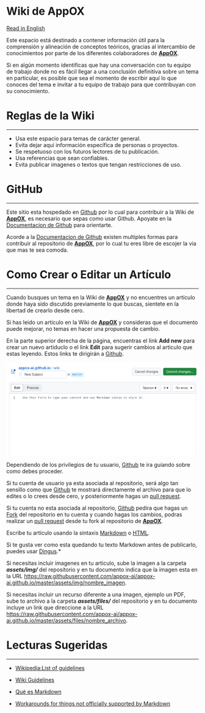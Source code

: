 # Wiki de AppOX

[Read in English](https://wiki.appox.ai) 

Este espacio está destinado a contener información útil para la comprensión y alineación de conceptos teóricos, gracias al intercambio de conocimientos por parte de los diferentes colaboradores de **[AppOX][appox]**.

Si en algún momento identificas que hay una conversación con tu equipo de trabajo donde no es fácil llegar a una conclusión definitiva sobre un tema en particular, es posible que sea el momento de escribir aquí lo que conoces del tema e invitar a tu equipo de trabajo para que contribuyan con su conocimiento.

# Reglas de la Wiki

---

- Usa este espacio para temas de carácter general.
- Evita dejar aquí información específica de personas o proyectos.
- Se respetuoso con los futuros lectores de tu publicación.
- Usa referencias que sean confiables.
- Evita publicar imagenes o textos que tengan restricciones de uso.

# GitHub

---

Este sitio esta hospedado en [Github][github] por lo cual para contribuir a la Wiki de **[AppOX][appox]**, es necesario que sepas como usar Github. Apoyate en la [Documentacion de Github][GithubDocs] para orientarte.

Acorde a la [Documentacion de Github][GithubDocs] existen multiples formas para contribuir al repositorio de **[AppOX][appox]**, por lo cual tu eres libre de escojer la via que mas te sea comoda.

# Como Crear o Editar un Artículo 

---

Cuando busques un tema en la Wiki de **[AppOX][appox]** y no encuentres un artículo donde haya sido discutido previamente lo que buscas, sientete en la libertad de crearlo desde cero. 

Si has leido un artículo en la Wiki de **[AppOX][appox]** y consideras que el documento puede mejorar, no temas en hacer una propuesta de cambio. 

En la parte superior derecha de la página, encuentras el link **Add new** para crear un nuevo artiduclo o el link **Edit** para sugerir cambios al articulo que estas leyendo. Estos links te dirigirán a [Github][github].

![Github file editing][edit]

Dependiendo de los privilegios de tu usuario, [Github][github] te ira guiando sobre como debes proceder. 

Si tu cuenta de usuario ya esta asociada al repositorio, será algo tan sensillo como que [Github][github] te mostrará directamente el archivo para que lo edites o lo crees desde cero, y posteriormente hagas un [pull request][pullRequest].

Si tu cuenta no esta asociada al repositorio, [Github][github] pedira que hagas un [Fork][fork] del repositorio en tu cuenta y cuando hagas los cambios, podras realizar un [pull request][pullRequest] desde tu fork al repositorio de **[AppOX][appox]**.

Escribe tu artículo usando la sintaxis [Markdown][markdown] o [HTML][htmlBasics].

Si te gusta ver como esta quedando tu texto Markdown antes de publicarlo, puedes usar [Dingus][dingus].*

Si necesitas incluir imagenes en tu articulo, sube la imagen a la carpeta ***assets/img/*** del repositorio y en tu documento indica que la imagen esta en la URL https://raw.githubusercontent.com/appox-ai/appox-ai.github.io/master/assets/img/nombre_imagen.

Si necesitas incluir un recurso diferente a una imagen, ejemplo un PDF, sube to archivo a la carpeta ***assets/files/*** del repositorio y en tu documento incluye un link que direccione a la URL https://raw.githubusercontent.com/appox-ai/appox-ai.github.io/master/assets/files/nombre_archivo.


# Lecturas Sugeridas

---

- [Wikipedia:List of guidelines][WikipediaGuidelines]

- [Wiki Guidelines][WikiGuidelines]

- [Qué es Markdown][markdownES]

- [Workarounds for things not officially supported by Markdown][hacksMarkdown]



[logo]: https://raw.githubusercontent.com/appox-ai/appox-ai.github.io/master/assets/img/appox_logo_05.png "AppOX"
[edit]: https://raw.githubusercontent.com/appox-ai/appox-ai.github.io/master/assets/img/2023-09-14_10-41-19.png

[markdown]: https://www.markdownguide.org/basic-syntax/
[htmlBasics]: https://developer.mozilla.org/en-US/docs/Learn/Getting_started_with_the_web/HTML_basics
[dingus]: https://daringfireball.net/projects/markdown/dingus
[github]: https://github.com/
[GithubDocs]: https://docs.github.com/en
[appox]: https://appox.ai
[hacksMarkdown]: https://www.markdownguide.org/hacks/#:~:text=Image%20Size&text=If%20you%20need%20to%20resize,of%20an%20image%20in%20pixels.&text=The%20rendered%20output%20will%20contain,to%20the%20dimensions%20you%20specified.
[markdownES]: https://markdown.es/
[WikiGuidelines]: https://wiki.openstreetmap.org/wiki/Wiki_guidelines
[WikipediaGuidelines]: https://en.wikipedia.org/wiki/Wikipedia:List_of_guidelines
[pullRequest]: https://docs.github.com/en/pull-requests/collaborating-with-pull-requests/proposing-changes-to-your-work-with-pull-requests/creating-a-pull-request
[fork]: https://docs.github.com/en/get-started/quickstart/fork-a-repo
